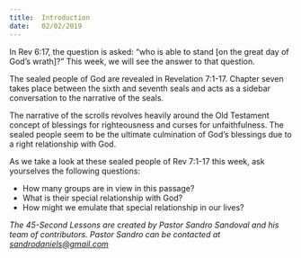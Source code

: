 ```yaml
---
title:  Introduction
date:   02/02/2019
---
```


In Rev 6:17, the question is asked: “who is able to stand [on the great day of God’s wrath]?” This week, we will see the answer to that question.

The sealed people of God are revealed in Revelation 7:1-17. Chapter seven takes place between the sixth and seventh seals and acts as a sidebar conversation to the narrative of the seals.

The narrative of the scrolls revolves heavily around the Old Testament concept of blessings for righteousness and curses for unfaithfulness. The sealed people seem to be the ultimate culmination of God’s blessings due to a right relationship with God.

As we take a look at these sealed people of Rev 7:1-17 this week, ask yourselves the following questions:
* How many groups are in view in this passage?
* What is their special relationship with God?
* How might we emulate that special relationship in our lives?


*The 45-Second Lessons are created by Pastor Sandro Sandoval and his team of contributors.  Pastor Sandro can be contacted at sandrodaniels@gmail.com*
